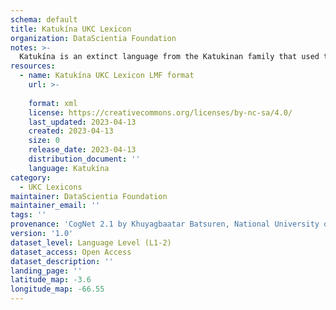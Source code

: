 ```yaml
---
schema: default
title: Katukína UKC Lexicon
organization: DataScientia Foundation
notes: >-
  Katukína is an extinct language from the Katukinan family that used to be spoken in South America. The UKC Lexicon of Katukína is represented as a lexico-semantic network. It consists of words, word senses, synsets, as well as sense-level and synset-level relationships
resources:
  - name: Katukína UKC Lexicon LMF format
    url: >-
      
    format: xml
    license: https://creativecommons.org/licenses/by-nc-sa/4.0/
    last_updated: 2023-04-13
    created: 2023-04-13
    size: 0
    release_date: 2023-04-13
    distribution_document: ''
    language: Katukína
category:
  - UKC Lexicons
maintainer: DataScientia Foundation
maintainer_email: ''
tags: ''
provenance: 'CogNet 2.1 by Khuyagbaatar Batsuren, National University of Mongolia (http://cognet.ukc.disi.unitn.it); Native Languages of the Americas 2021.11. by Laura Redish and Orrin Lewis (http://www.native-languages.org); Princeton WordNet 2.1 by Princeton University (https://wordnet.princeton.edu)'
version: '1.0'
dataset_level: Language Level (L1-2)
dataset_access: Open Access
dataset_description: ''
landing_page: ''
latitude_map: -3.6
longitude_map: -66.55
---
```

